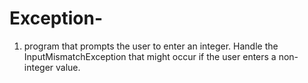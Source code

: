 # Exception-
1. program that prompts the user to enter an integer. Handle the InputMismatchException that might occur if the user enters a non-integer value.
